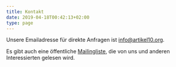 ```yaml
---
title: Kontakt
date: 2019-04-18T00:42:13+02:00
type: page
---
```


Unsere Emailadresse für direkte Anfragen ist <info@artikel10.org>.

Es gibt auch eine öffentliche [Mailingliste][], die von uns und anderen
Interessierten gelesen wird.

[Mailingliste]: https://lists.riseup.net/www/info/artikel10

